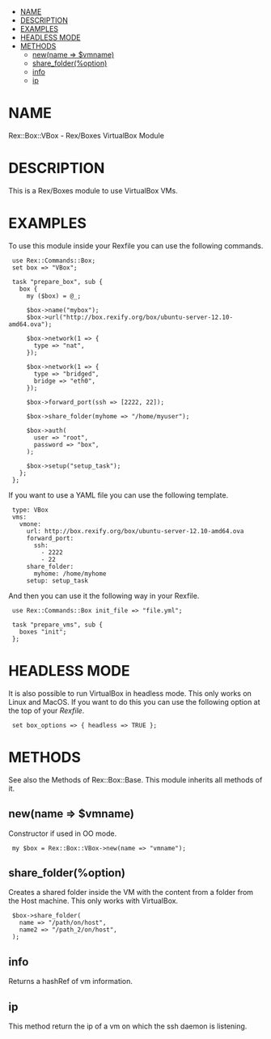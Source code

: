 -   [NAME](#NAME)
-   [DESCRIPTION](#DESCRIPTION)
-   [EXAMPLES](#EXAMPLES)
-   [HEADLESS MODE](#HEADLESS-MODE)
-   [METHODS](#METHODS)
    -   [new(name =&gt; $vmname)](#new-name-vmname-)
    -   [share\_folder(%option)](#share_folder-option-)
    -   [info](#info)
    -   [ip](#ip)

# NAME

Rex::Box::VBox - Rex/Boxes VirtualBox Module

# DESCRIPTION

This is a Rex/Boxes module to use VirtualBox VMs.

# EXAMPLES

To use this module inside your Rexfile you can use the following commands.

     use Rex::Commands::Box;
     set box => "VBox";
     
     task "prepare_box", sub {
       box {
         my ($box) = @_;
     
         $box->name("mybox");
         $box->url("http://box.rexify.org/box/ubuntu-server-12.10-amd64.ova");
     
         $box->network(1 => {
           type => "nat",
         });
     
         $box->network(1 => {
           type => "bridged",
           bridge => "eth0",
         });
     
         $box->forward_port(ssh => [2222, 22]);
     
         $box->share_folder(myhome => "/home/myuser");
     
         $box->auth(
           user => "root",
           password => "box",
         );
     
         $box->setup("setup_task");
       };
     };

If you want to use a YAML file you can use the following template.

     type: VBox
     vms:
       vmone:
         url: http://box.rexify.org/box/ubuntu-server-12.10-amd64.ova
         forward_port:
           ssh:
             - 2222
             - 22
         share_folder:
           myhome: /home/myhome
         setup: setup_task

And then you can use it the following way in your Rexfile.

     use Rex::Commands::Box init_file => "file.yml";
     
     task "prepare_vms", sub {
       boxes "init";
     };

# HEADLESS MODE

It is also possible to run VirtualBox in headless mode. This only works on Linux and MacOS. If you want to do this you can use the following option at the top of your *Rexfile*.

     set box_options => { headless => TRUE };

# METHODS

See also the Methods of Rex::Box::Base. This module inherits all methods of it.

## new(name =&gt; $vmname)

Constructor if used in OO mode.

     my $box = Rex::Box::VBox->new(name => "vmname");

## share\_folder(%option)

Creates a shared folder inside the VM with the content from a folder from the Host machine. This only works with VirtualBox.

     $box->share_folder(
       name => "/path/on/host",
       name2 => "/path_2/on/host",
     );

## info

Returns a hashRef of vm information.

## ip

This method return the ip of a vm on which the ssh daemon is listening.
